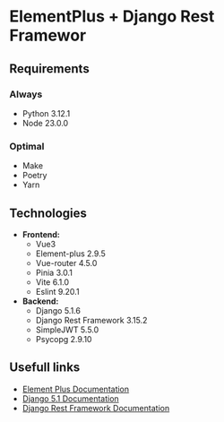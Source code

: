 # ElementPlus + Django Rest Framewor

## Requirements

### Always
- Python 3.12.1
- Node 23.0.0

### Optimal
- Make
- Poetry
- Yarn

## Technologies
- **Frontend:**
  - Vue3
  - Element-plus 2.9.5
  - Vue-router 4.5.0
  - Pinia 3.0.1
  - Vite 6.1.0
  - Eslint 9.20.1
- **Backend:**
  - Django 5.1.6
  - Django Rest Framework 3.15.2
  - SimpleJWT 5.5.0
  - Psycopg 2.9.10
  
## Usefull links
- [Element Plus Documentation](https://element-plus.org/en-US/)
- [Django 5.1 Documentation](https://docs.djangoproject.com/en/5.1/)
- [Django Rest Framework Documentation](https://www.django-rest-framework.org)